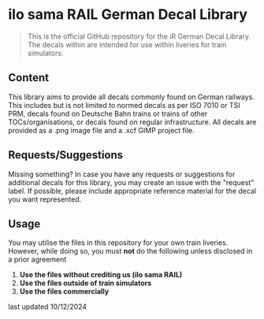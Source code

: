 # ilo sama RAIL German Decal Library
> This is the official GitHub repository for the iR German Decal Library. The decals within are intended for use within liveries for train simulators.

## Content
This library aims to provide all decals commonly found on German railways. This includes but is not limited to normed decals as per ISO 7010 or TSI PRM, decals found on Deutsche Bahn trains or trains of other TOCs/organisations, or decals found on regular infrastructure.
All decals are provided as a .png image file and a .xcf GIMP project file.

## Requests/Suggestions
Missing something? In case you have any requests or suggestions for additional decals for this library, you may create an issue with the "request" label. If possible, please include appropriate reference material for the decal you want represented.

## Usage
You may utilise the files in this repository for your own train liveries. However, while doing so, you must **not** do the following unless disclosed in a prior agreement
1. **Use the files without crediting us (ilo sama RAIL)**
2. **Use the files outside of train simulators**
3. **Use the files commercially**

last updated 10/12/2024